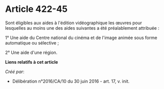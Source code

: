 # Article 422-45

Sont éligibles aux aides à l'édition vidéographique les œuvres pour lesquelles au moins une des aides suivantes a été
préalablement attribuée :

1° Une aide du Centre national du cinéma et de l'image animée sous forme automatique ou sélective ;

2° Une aide d'une région.

**Liens relatifs à cet article**

_Créé par_:

  - Délibération n°2016/CA/10 du 30 juin 2016 - art. 17, v. init.
